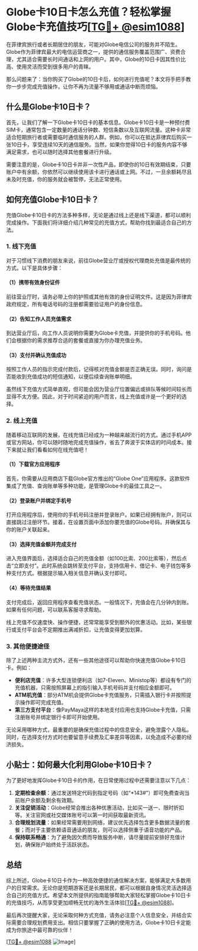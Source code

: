 # Globe卡10日卡怎么充值？轻松掌握Globe卡充值技巧[[TG💪+ @esim1088](https://t.me/s/esim1088)]

在菲律宾旅行或者长期居住的朋友，可能对Globe电信公司的服务并不陌生。Globe作为菲律宾最大的电信运营商之一，提供的通信服务覆盖范围广、资费合理，尤其适合需要长时间通话和上网的用户。其中，Globe的10日卡因其性价比高、使用灵活而受到很多用户的青睐。

那么问题来了：当你购买了Globe的10日卡后，如何进行充值呢？本文将手把手教你一步步完成充值操作，让你不再为流量不够用或通话中断而烦恼。

## 什么是Globe卡10日卡？

首先，让我们了解一下Globe卡10日卡的基本信息。Globe卡10日卡是一种预付费SIM卡，通常包含一定数量的通话分钟数、短信条数以及互联网流量。这种卡非常适合短期旅行者或需要临时通信服务的人群。例如，你可以在抵达菲律宾后购买一张10日卡，享受连续10天的通信服务。当然，如果你觉得10日卡的服务内容不够满足需求，也可以随时选择其他套餐进行升级。

需要注意的是，Globe卡10日卡并非一次性产品，即使你的10日有效期结束，只要账户中有余额，你依然可以继续使用该卡进行通话或上网。不过，一旦余额耗尽且未及时充值，你的服务就会被暂停，无法正常使用。

## 如何充值Globe卡10日卡？

充值Globe卡10日卡的方法多种多样，无论是通过线上还是线下渠道，都可以顺利完成操作。下面我们将详细介绍几种常见的充值方式，帮助你找到最适合自己的方法。

### 1. 线下充值

对于习惯线下消费的朋友来说，前往Globe营业厅或授权代理商处充值是最传统的方式。以下是具体步骤：

#### （1）携带有效身份证件
前往营业厅时，请务必带上你的护照或其他有效的身份证明文件。这是因为菲律宾政府规定，所有电话号码的注册都需要验证用户的身份信息。

#### （2）告知工作人员充值需求
到达营业厅后，向工作人员说明你需要为Globe卡充值，并提供你的手机号码。他们会根据你的需求推荐合适的套餐或直接为你办理充值业务。

#### （3）支付并确认充值成功
按照工作人员的指示完成付款后，记得核对充值金额是否正确无误。同时，询问是否能收到充值成功的短信通知，以便后续查询账单明细。

虽然线下充值方式简单直观，但可能会因为营业厅位置偏远或排队等候时间较长而显得不太方便。因此，对于时间紧迫的用户而言，线上充值或许是一个更好的选择。

### 2. 线上充值

随着移动互联网的发展，在线充值已经成为一种越来越流行的方式。通过手机APP或官方网站，你可以随时随地完成充值操作，省去了奔波于实体店的时间成本。接下来就让我们看看如何在线充值吧！

#### （1）下载官方应用程序
首先，你需要从应用商店下载Globe官方推出的“Globe One”应用程序。这款软件集成了充值、查询账单等多种功能，是管理Globe卡的最佳工具之一。

#### （2）登录账户并绑定手机号
打开应用程序后，使用你的手机号码注册并登录账户。如果已经拥有账户，则可以直接跳过注册环节。接着，在设置页面中添加你要充值的Globe号码，并确保其与你的账户关联起来。

#### （3）选择充值金额并完成支付
进入充值界面后，选择适合自己的充值金额（如100比索、200比索等），然后点击“立即支付”。此时系统会跳转至支付平台，支持信用卡、借记卡、电子钱包等多种支付方式。根据提示输入相关信息并确认支付即可。

#### （4）等待充值结果
支付完成后，返回应用程序查看充值状态。一般情况下，充值会在几分钟内到账。如果有任何问题，可以联系客服寻求帮助。

线上充值不仅速度快、操作便捷，还常常能享受到额外的优惠活动。比如，某些银行或支付平台会不定期推出满减折扣，让充值变得更加划算。

### 3. 其他便捷途径

除了上述两种主流方式外，还有一些其他途径可以帮助你快速充值Globe卡10日卡。例如：

- **便利店充值**：许多大型连锁便利店（如7-Eleven、Ministop等）都设有专门的充值机器，只需按照屏幕上的指引输入手机号码并支付相应金额即可。
- **ATM机充值**：部分ATM机会提供Globe卡充值服务，只需插入银行卡并按照提示操作即可完成充值。
- **第三方支付平台**：像PayMaya这样的本地支付应用也支持Globe卡充值，只需注册账号并绑定银行卡即可开始使用。

无论采用哪种方式，最重要的是确保充值过程中的信息安全，避免泄露个人隐私。同时，在选择支付方式时也要留意手续费及汇率差异等因素，以免造成不必要的经济损失。

## 小贴士：如何最大化利用Globe卡10日卡？

为了更好地发挥Globe卡10日卡的作用，在日常使用过程中还需要注意以下几点：

1. **定期检查余额**：通过发送特定代码到指定号码（如“*143#”）即可免费查询当前账户余额及剩余有效期。
2. **关注促销活动**：Globe经常会推出各种优惠活动，比如买一送一、限时折扣等。关注官网或社交媒体账号可以第一时间获取最新资讯。
3. **合理规划流量**：如果经常需要用到网络，建议优先选择包含更多数据流量的套餐；而对于主要依赖语音通话的朋友，则可以选择侧重于语音功能的产品。
4. **保持联系畅通**：为了避免因欠费而导致服务中断，请尽量提前安排好充值计划，确保账户始终处于活跃状态。

## 总结

综上所述，Globe卡10日卡作为一种高效便捷的通信解决方案，能够满足大多数用户的日常需求。无论你是短期游客还是长期居民，都可以根据自身情况灵活选择适合自己的充值方式。希望本文所提供的指南能够帮助大家轻松掌握Globe卡10日卡的充值技巧，从而享受更加顺畅无忧的海外生活体验[[TG💪+ @esim1088](https://t.me/s/esim1088)]。

最后再次提醒大家，无论采取何种方式充值，请务必注意个人信息安全，并结合实际需要合理规划费用支出。相信只要掌握了正确的使用方法，Globe卡10日卡定能成为你旅途中最可靠的伙伴！

[[TG💪+ @esim1088](https://t.me/s/esim1088) ![Image](https://i.postimg.cc/4NQfJmqS/Snipaste-2025-05-13-00-14-12.png)]